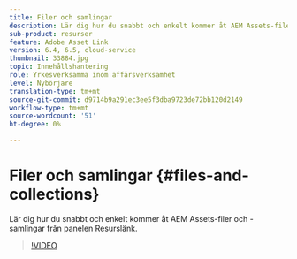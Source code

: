 ```yaml
---
title: Filer och samlingar
description: Lär dig hur du snabbt och enkelt kommer åt AEM Assets-filer och -samlingar från panelen Resurslänk.
sub-product: resurser
feature: Adobe Asset Link
version: 6.4, 6.5, cloud-service
thumbnail: 33884.jpg
topic: Innehållshantering
role: Yrkesverksamma inom affärsverksamhet
level: Nybörjare
translation-type: tm+mt
source-git-commit: d9714b9a291ec3ee5f3dba9723de72bb120d2149
workflow-type: tm+mt
source-wordcount: '51'
ht-degree: 0%

---
```



# Filer och samlingar {#files-and-collections}

Lär dig hur du snabbt och enkelt kommer åt AEM Assets-filer och -samlingar från panelen Resurslänk.

>[!VIDEO](https://video.tv.adobe.com/v/33884/?quality=12)